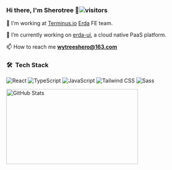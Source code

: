 ### Hi there, I'm Sherotree 👋![visitors](https://visitor-badge-reloaded.herokuapp.com/badge?page_id=sherotree.sherotree&color=00cf00)

💼 I'm working at [Terminus.io](https://www.terminus.io) [Erda](http://www.erda.cloud) FE team.

🔭 I’m currently working on [erda-ui](https://github.com/erda-project/erda-ui), a cloud native PaaS platform.

📫 How to reach me **wytreeshero@163.com**

### 🛠 &nbsp;Tech Stack

![React](https://img.shields.io/badge/-React-666666?style=flat&logo=react)
![TypeScript](https://img.shields.io/badge/-TypeScript-666666?style=flat&logo=typescript)
![JavaScript](https://img.shields.io/badge/-JavaScript-666666?style=flat&logo=javascript)
![Tailwind CSS](https://img.shields.io/badge/-Tailwind%20CSS-666666?style=flat&logo=tailwindcss)
![Sass](https://img.shields.io/badge/-Sass-666666?style=flat&logo=sass)

<p>
<img width="350px" height="200px" alt="GitHub Stats" src="https://github-readme-stats.vercel.app/api?username=sherotree&count_private=true&show_icons=true&include_all_commits=true&line_height=31&theme=merko&hide_border=true"/>
</p >
